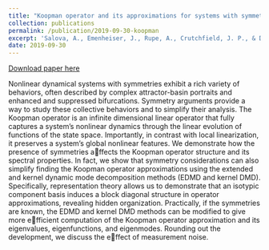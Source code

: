 ```yaml
---
title: "Koopman operator and its approximations for systems with symmetries"
collection: publications
permalink: /publication/2019-09-30-koopman
excerpt: 'Salova, A., Emenheiser, J., Rupe, A., Crutchfield, J. P., & D’Souza, R. M. (2019). Koopman operator and its approximations for systems with symmetries. Chaos: An Interdisciplinary Journal of Nonlinear Science, 29(9), 093128.'
date: 2019-09-30
---
```


<a href='http://academicpages.github.io/files/paper3.pdf'>Download paper here</a>

Nonlinear dynamical systems with symmetries exhibit a rich variety of behaviors, often described by complex attractor-basin portraits and
enhanced and suppressed bifurcations. Symmetry arguments provide a way to study these collective behaviors and to simplify their analysis.
The Koopman operator is an infinite dimensional linear operator that fully captures a system’s nonlinear dynamics through the linear evolution
of functions of the state space. Importantly, in contrast with local linearization, it preserves a system’s global nonlinear features. We demonstrate how the presence of symmetries affects the Koopman operator structure and its spectral properties. In fact, we show that symmetry
considerations can also simplify finding the Koopman operator approximations using the extended and kernel dynamic mode decomposition
methods (EDMD and kernel DMD). Specifically, representation theory allows us to demonstrate that an isotypic component basis induces
a block diagonal structure in operator approximations, revealing hidden organization. Practically, if the symmetries are known, the EDMD
and kernel DMD methods can be modified to give more efficient computation of the Koopman operator approximation and its eigenvalues,
eigenfunctions, and eigenmodes. Rounding out the development, we discuss the effect of measurement noise.